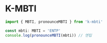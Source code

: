 # K-MBTI

```ts
import { MBTI, pronounceMBTI } from 'k-mbti'

const mbti: MBTI = 'ENTP'
console.log(pronounceMBTI(mbti)) // 엔팁
```
